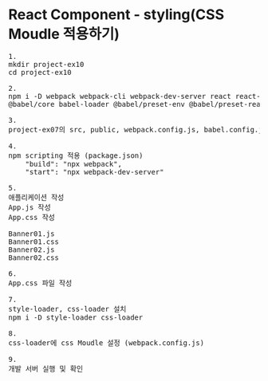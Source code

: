 # React Component - styling(CSS Moudle 적용하기)

<pre>
1. 
mkdir project-ex10
cd project-ex10

2. 
npm i -D webpack webpack-cli webpack-dev-server react react-dom 
@babel/core babel-loader @babel/preset-env @babel/preset-react @babel/style-loader @babel/css-loader

3.
project-ex07의 src, public, webpack.config.js, babel.config.json 복사

4.
npm scripting 적용 (package.json)
    "build": "npx webpack",
    "start": "npx webpack-dev-server"

5.
애플리케이션 작성
App.js 작성
App.css 작성

Banner01.js
Banner01.css
Banner02.js
Banner02.css

6.
App.css 파일 작성

7. 
style-loader, css-loader 설치
npm i -D style-loader css-loader

8.
css-loader에 css Moudle 설정 (webpack.config.js)

9.
개발 서버 실행 및 확인


</pre>